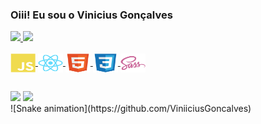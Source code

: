 ### Oiii! Eu sou o Vinicius Gonçalves

<div>
  <a href="https://github.com/ViniiciusGoncalves ">
  <img height="180em" src="https://github-readme-stats.vercel.app/api?username=ViniiciusGoncalves&show_icons=true&theme=tokyonight&include_all_commits=true&count_private=true"/>
  <img height="180em" src="https://github-readme-stats.vercel.app/api/top-langs/?username=ViniiciusGoncalves&layout=compact&langs_count=7&theme=tokyonight"/>
</div>
<div style="display: inline_block"><br>
  <img align="center" alt="Vinicius-Js" height="30" width="40" src="https://raw.githubusercontent.com/devicons/devicon/master/icons/javascript/javascript-plain.svg">
  <img align="center" alt="Vinicius-React" height="30" width="40" src="https://raw.githubusercontent.com/devicons/devicon/master/icons/react/react-original.svg">
  <img align="center" alt="Vinicius-HTML" height="30" width="40" src="https://raw.githubusercontent.com/devicons/devicon/master/icons/html5/html5-original.svg">
  <img align="center" alt="Vinicius-CSS" height="30" width="40" src="https://raw.githubusercontent.com/devicons/devicon/master/icons/css3/css3-original.svg">
  <img align="center" alt="Vinicius-Sass" height="30" width="40" src="https://raw.githubusercontent.com/devicons/devicon/master/icons/sass/sass-original.svg">
</div>
	  
  ##
 <div>
   <a href="https://www.youtube.com/channel/UCAdA2L9VK1VU-EnvWnzb3bg" target="_blank"><img src="https://img.shields.io/badge/YouTube-FF0000?style=for-the-badge&logo=youtube&logoColor=white" target="_blank"></a>
   <a href="https://www.linkedin.com/in/vinicius-gon%C3%A7alves-b84152144/" target="_blank"><img src="https://img.shields.io/badge/-LinkedIn-%230077B5?style=for-the-badge&logo=linkedin&logoColor=white" target="_blank"></a> 
</div>
	![Snake animation](https://github.com/ViniiciusGoncalves)
	

